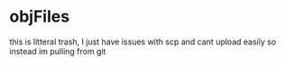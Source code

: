 # objFiles
this is litteral trash, I just have issues with scp and cant upload easily so instead im pulling from git
